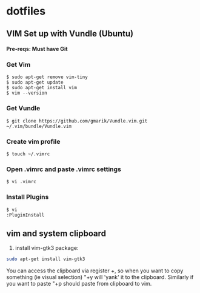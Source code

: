 # dotfiles

## VIM Set up with Vundle (Ubuntu)
#### Pre-reqs: Must have Git
### Get Vim
```
$ sudo apt-get remove vim-tiny
$ sudo apt-get update
$ sudo apt-get install vim
$ vim --version
```
### Get Vundle
```
$ git clone https://github.com/gmarik/Vundle.vim.git ~/.vim/bundle/Vundle.vim
```
### Create vim profile
```
$ touch ~/.vimrc
```
### Open .vimrc and paste .vimrc settings
```
$ vi .vimrc
```
### Install Plugins
```
$ vi
:PluginInstall
```


## vim and system clipboard
1. install vim-gtk3 package:
```bash
sudo apt-get install vim-gtk3
```
You can access the clipboard via register +,
so when you want to copy something (ie visual selection) "+y will 'yank' it to the clipboard.
Similarly if you want to paste "+p should paste from clipboard to vim.
